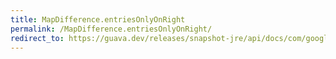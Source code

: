 ```yaml
---
title: MapDifference.entriesOnlyOnRight
permalink: /MapDifference.entriesOnlyOnRight/
redirect_to: https://guava.dev/releases/snapshot-jre/api/docs/com/google/common/collect/MapDifference.html#entriesOnlyOnRight--
---
```

